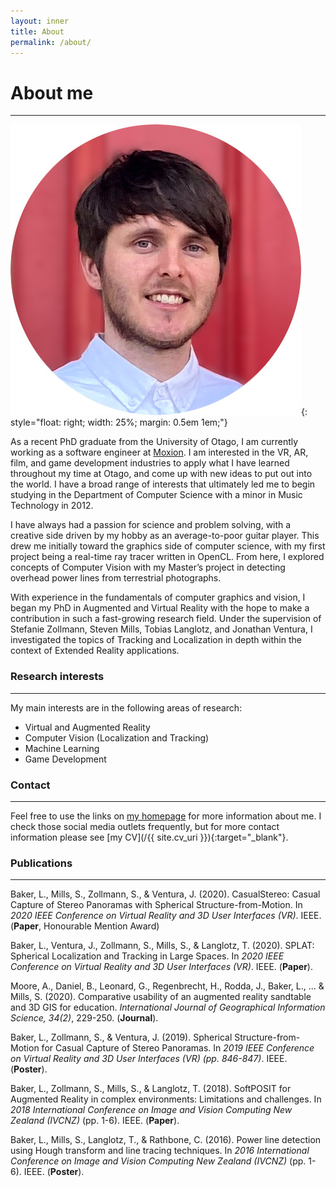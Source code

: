 ```yaml
---
layout: inner
title: About
permalink: /about/
---
```


# About me

--- 

![image](/img/lewis2.jpg){: style="float: right; width: 25%; margin: 0.5em 1em;"}

As a recent PhD graduate from the University of Otago, I am currently working as a software engineer at [Moxion](https://moxion.io). I am interested in the VR, AR, film, and game development industries to apply what I have learned throughout my time at Otago, and come up with new ideas to put out into the world. I have a broad range of interests that ultimately led me to begin studying in the Department of Computer Science with a minor in Music Technology in 2012.

I have always had a passion for science and problem solving, with a creative side driven by my hobby as an average-to-poor guitar player. This drew me initially toward the graphics side of computer science, with my first project being a real-time ray tracer written in OpenCL. From here, I explored concepts of Computer Vision with my Master’s project in detecting overhead power lines from terrestrial photographs.

With experience in the fundamentals of computer graphics and vision, I began my PhD in Augmented and Virtual Reality with the hope to make a contribution in such a fast-growing research field. Under the supervision of Stefanie Zollmann, Steven Mills, Tobias Langlotz, and Jonathan Ventura, I investigated the topics of Tracking and Localization in depth within the context of Extended Reality applications. 



### Research interests

---

My main interests are in the following areas of research:
* Virtual and Augmented Reality
* Computer Vision (Localization and Tracking)
* Machine Learning
* Game Development


### Contact

---

Feel free to use the links on [my homepage](/index.html) for more information about me. I check those social media outlets frequently, but for more contact information please see [my CV](/{{ site.cv_uri }}){:target="_blank"}.


### Publications

---

Baker, L., Mills, S., Zollmann, S., & Ventura, J. (2020). CasualStereo: Casual Capture of Stereo Panoramas with Spherical Structure-from-Motion. In _2020 IEEE Conference on Virtual Reality and 3D User Interfaces (VR)_. IEEE. (**Paper**, Honourable Mention Award)

Baker, L., Ventura, J., Zollmann, S., Mills, S., & Langlotz, T. (2020). SPLAT: Spherical Localization and Tracking in Large Spaces. In _2020 IEEE Conference on Virtual Reality and 3D User Interfaces (VR)_. IEEE. (**Paper**).

Moore, A., Daniel, B., Leonard, G., Regenbrecht, H., Rodda, J., Baker, L., ... & Mills, S. (2020). Comparative usability of an augmented reality sandtable and 3D GIS for education. _International Journal of Geographical Information Science, 34(2)_, 229-250. (**Journal**).

Baker, L., Zollmann, S., & Ventura, J. (2019). Spherical Structure-from-Motion for Casual Capture of Stereo Panoramas. In _2019 IEEE Conference on Virtual Reality and 3D User Interfaces (VR) (pp. 846-847)_. IEEE. (**Poster**).

Baker, L., Zollmann, S., Mills, S., & Langlotz, T. (2018). SoftPOSIT for Augmented Reality in complex environments: Limitations and challenges. In _2018 International Conference on Image and Vision Computing New Zealand (IVCNZ)_ (pp. 1-6). IEEE. (**Paper**).

Baker, L., Mills, S., Langlotz, T., & Rathbone, C. (2016). Power line detection using Hough transform and line tracing techniques. In _2016 International Conference on Image and Vision Computing New Zealand (IVCNZ)_ (pp. 1-6). IEEE. (**Poster**).

